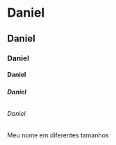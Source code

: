 # <h1> Daniel
## <h2> Daniel
### <h3> Daniel
#### <h4> Daniel
##### <h5> Daniel
###### <h6> Daniel
Meu nome em diferentes tamanhos
